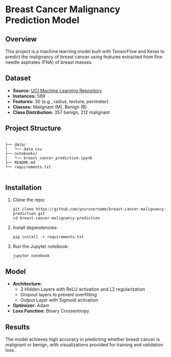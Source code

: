 <!DOCTYPE html>
<html lang="en">
<head>
    <meta charset="UTF-8">
    <meta name="viewport" content="width=device-width, initial-scale=1.0">
    
</head>
<body>

<h1>Breast Cancer Malignancy Prediction Model</h1>

<h2>Overview</h2>
<p>This project is a machine learning model built with TensorFlow and Keras to predict the malignancy of breast cancer using features extracted from fine needle aspirates (FNA) of breast masses.</p>

<h2>Dataset</h2>
<ul>
    <li><strong>Source:</strong> <a href="https://archive.ics.uci.edu/ml/datasets/Breast+Cancer+Wisconsin+%28Diagnostic%29">UCI Machine Learning Repository</a></li>
    <li><strong>Instances:</strong> 569</li>
    <li><strong>Features:</strong> 30 (e.g., radius, texture, perimeter)</li>
    <li><strong>Classes:</strong> Malignant (M), Benign (B)</li>
    <li><strong>Class Distribution:</strong> 357 benign, 212 malignant</li>
</ul>

<h2>Project Structure</h2>
<pre>
<code>
├── data/
│   └── data.csv
├── notebooks/
│   └── breast_cancer_prediction.ipynb
├── README.md
└── requirements.txt
</code>
</pre>

<h2>Installation</h2>
<ol>
    <li>Clone the repo:
        <pre><code>git clone https://github.com/yourusername/breast-cancer-malignancy-prediction.git
cd breast-cancer-malignancy-prediction</code></pre>
    </li>
    <li>Install dependencies:
        <pre><code>pip install -r requirements.txt</code></pre>
    </li>
    <li>Run the Jupyter notebook:
        <pre><code>jupyter notebook</code></pre>
    </li>
</ol>

<h2>Model</h2>
<ul>
    <li><strong>Architecture:</strong>
        <ul>
            <li>2 Hidden Layers with ReLU activation and L2 regularization</li>
            <li>Dropout layers to prevent overfitting</li>
            <li>Output Layer with Sigmoid activation</li>
        </ul>
    </li>
    <li><strong>Optimizer:</strong> Adam</li>
    <li><strong>Loss Function:</strong> Binary Crossentropy</li>
</ul>

<h2>Results</h2>
<p>The model achieves high accuracy in predicting whether breast cancer is malignant or benign, with visualizations provided for training and validation loss.</p>


</body>
</html>

